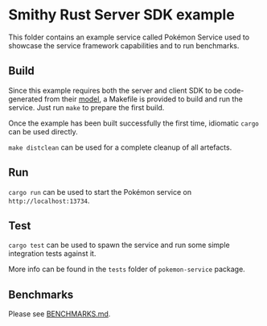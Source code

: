 # Smithy Rust Server SDK example

This folder contains an example service called Pokémon Service used to showcase
the service framework capabilities and to run benchmarks.

## Build

Since this example requires both the server and client SDK to be code-generated
from their [model](/codegen-server-test/model/pokemon.smithy), a Makefile is
provided to build and run the service. Just run `make` to prepare the first
build.

Once the example has been built successfully the first time, idiomatic `cargo`
can be used directly.

`make distclean` can be used for a complete cleanup of all artefacts.

## Run

`cargo run` can be used to start the Pokémon service on
`http://localhost:13734`.

## Test

`cargo test` can be used to spawn the service and run some simple integration
tests against it.

More info can be found in the `tests` folder of `pokemon-service` package.

## Benchmarks

Please see [BENCHMARKS.md](/rust-runtime/aws-smithy-http-server/examples/BENCHMARKS.md).
